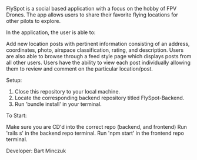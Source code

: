 FlySpot is a social based application with a focus on the hobby of FPV Drones. The app allows users to share their favorite flying locations for other pilots to explore.

In the application, the user is able to:

Add new location posts with pertinent information consisting of an address, coordinates, photo, airspace classification, rating, and description.
Users are also able to browse through a feed style page which displays posts from all other users. Users have the ability to view each post individually allowing them to review and comment on the particular location/post.


Setup: 
1. Close this repository to your local machine. 
2. Locate the corresponding backend repository titled FlySpot-Backend.
3. Run 'bundle install' in your terminal.

To Start:

Make sure you are CD'd into the correct repo (backend, and frontend)
Run 'rails s' in the backend repo terminal.
Run 'npm start' in the frontend repo terminal.

Developer: Bart Minczuk